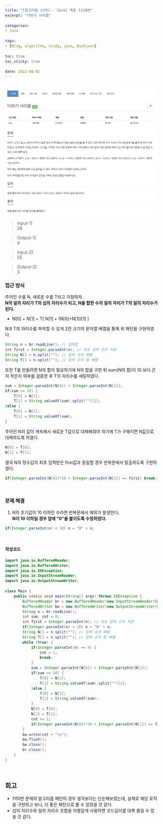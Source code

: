 ```yaml
--- 
title: "[알고리즘 스터디 - Java] 백준 1110번" 
excerpt: "더하기 사이클" 

categories: 
- Java

tags: 
- [Blog, algorithm, study, java, Backjoon]

toc: true
toc_sticky: true

date: 2022-08-02
--- 
```


<br>

<center><img src="/assets/images/backjoon/1110.png"></center>

> Input-1) <br>
26 <br>

> Output-1) <br>
4 <br>

> Input-2) <br>
55 <br>

> Output-2) <br>
3 <br>


### 접근 방식
주어진 수를 N, 새로운 수를 T라고 가정하자.<br>
**N의 일의 자리가 T의 십의 자리수가 되고, N을 합한 수의 일의 자리가 T의 일의 자리수가 된다.**
- N[0] + N[1] = T[ N[1] + (N[0]+N[1])[1] ]

N과 T의 자리수를 파악할 수 있게 2칸 크기의 문자열 배열을 통해 위 패턴을 구현하였다.

```java
String n = br.readLine(); // 입력값
int first = Integer.parseInt(n); // 최초 입력 숫자 저장
String N[] = n.split(""); // 입력 숫자 배열
String T[] = n.split(""); // 입력 숫자 합 배열
```




또한 T를 만들려면 N의 합이 필요하기에 N의 합을 구한 뒤 
sum(N의 합)이 10 보다 큰지 작은지 여부를 검증한 후 T의 자리수를 세팅하였다. 

```java
sum = Integer.parseInt(N[0]) + Integer.parseInt(N[1]);
if(sum >= 10) {
    T[0] = N[1];
    T[1] = String.valueOf(sum).split("")[1];
}else {
    T[0] = N[1];
    T[1] = String.valueOf(sum);
}
```

주어진 N의 값이 계속해서 새로운 T값으로 대체해줘야 하기에 
T가 구해지면 N값으로 대체하도록 하였다.

```java
N[0] = T[0];
N[1] = T[1];
```

결국 N의 정수값이 최초 입력받은 first값과 동일할 경우 반복문에서 탈출하도록 구현하였다.

```java
if(Integer.parseInt(N[0])*10 + Integer.parseInt(N[1]) == first) break;    
```

<br>

### 문제 해결
1. N의 초기값이 10 이하인 수라면 반복문에서 예외가 발생한다.<br>
**N이 10 이하일 경우 앞에 "0"을 붙이도록 수정하였다.**

```java
if(Integer.parseInt(n) < 10) n = "0" + n;
```

<br>

#### 작성코드
```java
import java.io.BufferedReader;
import java.io.BufferedWriter;
import java.io.IOException;
import java.io.InputStreamReader;
import java.io.OutputStreamWriter;

class Main {
    public static void main(String[] args) throws IOException {
        BufferedReader br = new BufferedReader(new InputStreamReader(System.in));
        BufferedWriter bw = new BufferedWriter(new OutputStreamWriter(System.out));
        String n = br.readLine();
        int sum, cnt = 0;
        int first = Integer.parseInt(n); // 최초 입력 숫자 저장
        if(Integer.parseInt(n) < 10) n = "0" + n;
        String N[] = n.split(""); // 입력 숫자 배열
        String T[] = n.split(""); // 입력 숫자 합 배열
        while (true) {
            if(Integer.parseInt(n) == 0) {
                cnt = 1;
                break;
            }
            sum = Integer.parseInt(N[0]) + Integer.parseInt(N[1]);
            if(sum >= 10) {
                T[0] = N[1];
                T[1] = String.valueOf(sum).split("")[1];
            }else {
                T[0] = N[1];
                T[1] = String.valueOf(sum);
            }
            N[0] = T[0];
            N[1] = T[1];
            cnt += 1;
            if(Integer.parseInt(N[0])*10 + Integer.parseInt(N[1]) == first) break;    
        }
        bw.write(cnt + "\n");
        bw.flush();
        bw.close();
        br.close();
    }
}
```

<br>

## 회고
- 1110번 문제의 알고리즘 패턴의 경우 생각보다는 단순해보였는데, 실제로 해당 로직을 구현하고 보니, 더 좋은 패턴으로 풀 수 있었을 것 같다. 
- 십의 자리수와 일의 자리수 조합을 아름답게 사용하면 코드길이를 대폭 줄일 수 있을 것 같다.